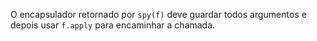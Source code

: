 O encapsulador retornado por `spy(f)` deve guardar todos argumentos e depois usar `f.apply` para encaminhar a chamada.
